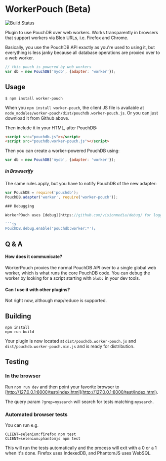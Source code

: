WorkerPouch (Beta)
=====

[![Build Status](https://travis-ci.org/nolanlawson/worker-pouch.svg)](https://travis-ci.org/nolanlawson/worker-pouch)

Plugin to use PouchDB over web workers. Works transparently in browsers that support workers via Blob URLs, i.e. Firefox and Chrome.

Basically, you use the PouchDB API exactly as you're used to using it, but everything is less janky because all database operations are proxied over to a web worker.

```js
// this pouch is powered by web workers
var db = new PouchDB('mydb', {adapter: 'worker'});
```

Usage
---

    $ npm install worker-pouch
    
When you `npm install worker-pouch`, the client JS file is available at `node_modules/worker-pouch/dist/pouchdb.worker-pouch.js`. Or you can just download it from Github above.

Then include it in your HTML, after PouchDB:

```html
<script src="pouchdb.js"></script>
<script src="pouchdb.worker-pouch.js"></script>
```

Then you can create a worker-powered PouchDB using:

```js
var db = new PouchDB('mydb', {adapter: 'worker'});
```

##### In Browserify

The same rules apply, but you have to notify PouchDB of the new adapter:

```js
var PouchDB = require('pouchdb');
PouchDB.adapter('worker', require('worker-pouch'));

### Debugging

WorkerPOuch uses [debug](https://github.com/visionmedia/debug) for logging. So in the browser, you can enable debugging by using PouchDB's logger:

```js
PouchDB.debug.enable('pouchdb:worker:*');
```

Q & A
---

#### How does it communicate?

WorkerPouch proxies the normal PouchDB API over to a single global web worker, which is what runs the core PouchDB code. You can debug the worker by looking for a script starting with `blob:` in your dev tools.

#### Can I use it with other plugins?

Not right now, although map/reduce is supported.

Building
----
    npm install
    npm run build

Your plugin is now located at `dist/pouchdb.worker-pouch.js` and `dist/pouchdb.worker-pouch.min.js` and is ready for distribution.

Testing
----

### In the browser

Run `npm run dev` and then point your favorite browser to [http://127.0.0.1:8000/test/index.html](http://127.0.0.1:8000/test/index.html).

The query param `?grep=mysearch` will search for tests matching `mysearch`.

### Automated browser tests

You can run e.g.

    CLIENT=selenium:firefox npm test
    CLIENT=selenium:phantomjs npm test

This will run the tests automatically and the process will exit with a 0 or a 1 when it's done. Firefox uses IndexedDB, and PhantomJS uses WebSQL.